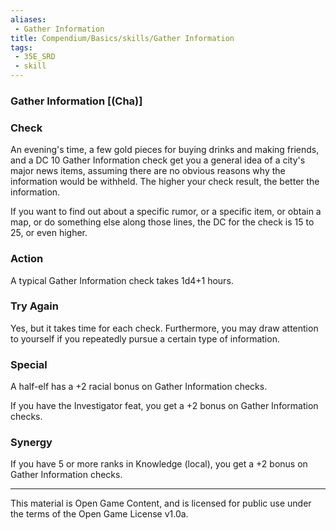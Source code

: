```yaml
---
aliases:
 - Gather Information
title: Compendium/Basics/skills/Gather Information
tags: 
 - 35E_SRD
 - skill
---
```

### Gather Information [(Cha)]

### Check
An evening's time, a few gold pieces for buying drinks and
making friends, and a DC 10 Gather Information check get you a general
idea of a city's major news items, assuming there are no obvious reasons
why the information would be withheld. The higher your check result, the
better the information.

If you want to find out about a specific rumor, or a specific item, or
obtain a map, or do something else along those lines, the DC for the
check is 15 to 25, or even higher.

### Action
A typical Gather Information check takes 1d4+1 hours.

### Try Again
Yes, but it takes time for each check. Furthermore, you
may draw attention to yourself if you repeatedly pursue a certain type
of information.

### Special
A half-elf has a +2 racial bonus on Gather Information
checks.

If you have the Investigator feat, you get a +2 bonus on Gather
Information checks.

### Synergy
If you have 5 or more ranks in Knowledge (local), you get a
+2 bonus on Gather Information checks.



---



This material is Open Game Content, and is licensed for public use under the terms of the Open Game License v1.0a.

